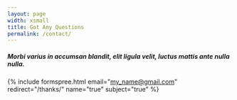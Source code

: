 ```yaml
---
layout: page
width: xsmall
title: Got Any Questions
permalink: /contact/
---
```


##### Morbi varius in accumsan blandit, elit ligula velit, luctus mattis ante nulla nulla.


{% include formspree.html email="my_name@gmail.com" redirect="/thanks/" name="true" subject="true" %}
